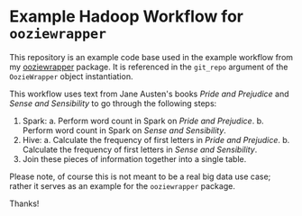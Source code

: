 # Example Hadoop Workflow for `ooziewrapper`

This repository is an example code base used in the example workflow from my
[ooziewrapper](https://github.com/anthonyjgatti/ooziewrapper) package. It is
referenced in the `git_repo` argument of the `OozieWrapper` object instantiation.

This workflow uses text from Jane Austen's books _Pride and Prejudice_ and _Sense
and Sensibility_ to go through the following steps:

1. Spark:
  a. Perform word count in Spark on _Pride and Prejudice_.
  b. Perform word count in Spark on _Sense and Sensibility_.
2. Hive:
  a. Calculate the frequency of first letters in _Pride and Prejudice_.
  b. Calculate the frequency of first letters in _Sense and Sensibility_.
3. Join these pieces of information together into a single table.

Please note, of course this is not meant to be a real big data use case; rather
it serves as an example for the `ooziewrapper` package.

Thanks!
